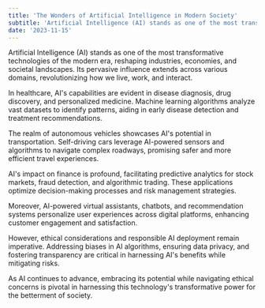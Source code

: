 ```yaml
---
title: 'The Wonders of Artificial Intelligence in Modern Society'
subtitle: 'Artificial Intelligence (AI) stands as one of the most transformative technologies of the modern era, reshaping industries, economies, and societal landscapes.'
date: '2023-11-15'
---
```


Artificial Intelligence (AI) stands as one of the most transformative technologies of the modern era, reshaping industries, economies, and societal landscapes. Its pervasive influence extends across various domains, revolutionizing how we live, work, and interact.

In healthcare, AI's capabilities are evident in disease diagnosis, drug discovery, and personalized medicine. Machine learning algorithms analyze vast datasets to identify patterns, aiding in early disease detection and treatment recommendations.

The realm of autonomous vehicles showcases AI's potential in transportation. Self-driving cars leverage AI-powered sensors and algorithms to navigate complex roadways, promising safer and more efficient travel experiences.

AI's impact on finance is profound, facilitating predictive analytics for stock markets, fraud detection, and algorithmic trading. These applications optimize decision-making processes and risk management strategies.

Moreover, AI-powered virtual assistants, chatbots, and recommendation systems personalize user experiences across digital platforms, enhancing customer engagement and satisfaction.

However, ethical considerations and responsible AI deployment remain imperative. Addressing biases in AI algorithms, ensuring data privacy, and fostering transparency are critical in harnessing AI's benefits while mitigating risks.

As AI continues to advance, embracing its potential while navigating ethical concerns is pivotal in harnessing this technology's transformative power for the betterment of society.